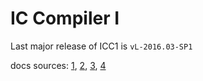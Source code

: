 # IC Compiler I

Last major release of ICC1 is `vL-2016.03-SP1`


docs sources: [1](https://bbs.eetop.cn/thread-632152-1-1.html), [2](https://bbs.eetop.cn/thread-619235-1-1.html), [3](https://bbs.eetop.cn/thread-483058-1-1.html), [4](https://bbs.eetop.cn/thread-884347-1-1.html)
